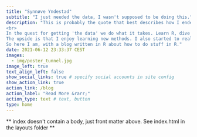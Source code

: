 ```yaml
---
title: "Synnøve Yndestad"
subtitle: "I just needed the data, I wasn't supposed to be doing this."
description: "This is probably the quote that best describes how I ended up here. 
<br>
In the quest for getting 'the data' we do what it takes. Learn R, dive into statistics, data wrangling, sequencing formats, bash scripting, more statistics. Over time, 'Getting the data' always takes on different forms, because biology is messy and research questions evolves.
The upside is that I enjoy learning new methods. I also started to really enjoy working in R,  after the steep 'learning the basics' was done. 
So here I am, with a blog written in R about how to do stuff in R."
date: 2021-06-12 23:33:37 CEST
images:
  - img/poster_tunnel.jpg
image_left: true
text_align_left: false
show_social_links: true # specify social accounts in site config
show_action_link: true
action_link: /blog
action_label: "Read More &rarr;"
action_type: text # text, button
type: home
---
```


** index doesn't contain a body, just front matter above.
See index.html in the layouts folder **
